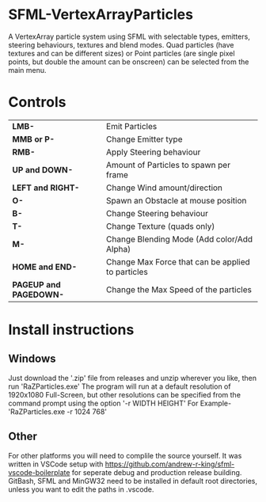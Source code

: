 # SFML-VertexArrayParticles
A VertexArray particle system using SFML with selectable types, emitters, steering behaviours, textures and blend modes.
Quad particles (have textures and can be different sizes) or Point particles (are single pixel points, but double the amount can be onscreen) can be selected from the main menu.

# Controls

|  |  |
| ------------- | ------------- |
| <b>LMB-</b>           | Emit Particles  |
| <b>MMB or P-</b>      | Change Emitter type  |
| <b>RMB-</b>           | Apply Steering behaviour  |
| <b>UP and DOWN-</b>   | Amount of Particles to spawn per frame  |
| <b>LEFT and RIGHT-</b> | Change Wind amount/direction |
| <b>O-</b>             | Spawn an Obstacle at mouse position |
| <b>B-</b>             | Change Steering behaviour |
| <b>T-</b>             | Change Texture (quads only) |
| <b>M-</b>             | Change Blending Mode (Add color/Add Alpha)  |
| <b>HOME and END-</b>  | Change Max Force that can be applied to particles |
| <b>PAGEUP and PAGEDOWN-</b> | Change the Max Speed of the particles |




# Install instructions
## Windows
Just download the '.zip' file from releases and unzip wherever you like, then run 'RaZParticles.exe'
The program will run at a default resolution of 1920x1080 Full-Screen, but other resolutions can be specified from the command prompt using the option '-r WIDTH HEIGHT'
For Example- 'RaZParticles.exe -r 1024 768'

## Other
For other platforms you will need to complile the source yourself.  It was written in VSCode setup with https://github.com/andrew-r-king/sfml-vscode-boilerplate for seperate debug and production release building.  GitBash, SFML and MinGW32 need to be installed in default root directories, unless you want to edit the paths in .vscode.
